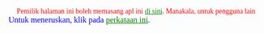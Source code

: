 <title>Download 10gok</title>
<head>
  <style>
  div {
    color:red
  }
  a {
    color:green
  }
  pgunalain {
    color:blue
  }
</style>
</head>
<body>
  
  <div class="Font" style="text-align: center;">Pemilik halaman ini boleh memasang apl ini <a href="xml/10gok_15044576.apk">di sini</a>. Manakala, untuk pengguna lain</div><div></div><pgunalain class="Font" style="text-align: center;"><span style="font-size: 16;">Untuk meneruskan, klik pada <a href="https://appsgeyser.io/15044576/10gok">perkataan ini</a>.</span></pgunalain>
  
  <style>
  @import url('https://fonts.googleapis.com/css2?family=Amiri&display=swap');
  
  .Font {
    font-family: 'Amiri', serif;
</style>
